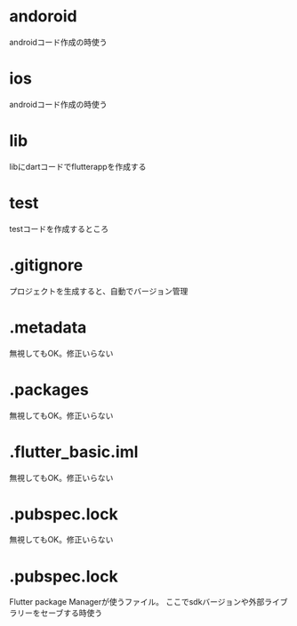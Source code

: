 # andoroid
androidコード作成の時使う
# ios
androidコード作成の時使う
# lib
libにdartコードでflutterappを作成する
# test
testコードを作成するところ
# .gitignore
プロジェクトを生成すると、自動でバージョン管理
# .metadata
無視してもOK。修正いらない
# .packages
無視してもOK。修正いらない
# .flutter_basic.iml
無視してもOK。修正いらない
# .pubspec.lock
無視してもOK。修正いらない
# .pubspec.lock
Flutter package Managerが使うファイル。
ここでsdkバージョンや外部ライブラリーをセーブする時使う


